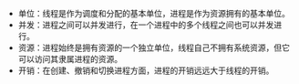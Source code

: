 - 单位：线程是作为调度和分配的基本单位，进程是作为资源拥有的基本单位。
- 并发：进程之间可以并发进行，在一个进程中的多个线程之间也可以并发进行。
- 资源：进程始终是拥有资源的一个独立单位，线程自己不拥有系统资源，但它可以访问其隶属进程的资源。
- 开销：在创建、撤销和切换进程方面，进程的开销远远大于线程的开销。